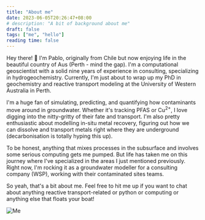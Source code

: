 ```yaml
---
title: "About me"
date: 2023-06-05T20:26:47+08:00
# description: "A bit of background about me"
draft: false
tags: ["me", "hello"]
reading time: false
---
```


Hey there! 👋 I'm Pablo, originally from Chile but now enjoying life in the beautiful country of Aus (Perth - mind the gap). I'm a computational geoscientist with a solid nine years of experience in consulting, specializing in hydrogeochemistry. Currently, I'm just about to wrap up my PhD in geochemistry and reactive transport modeling at the University of Western Australia in Perth.

I'm a huge fan of simulating, predicting, and quantifying how contaminants move around in groundwater. Whether it's tracking PFAS or Cu$^{2+}$, I love digging into the nitty-gritty of their fate and transport. I'm also pretty enthusiastic about modelling in-situ metal recovery, figuring out how we can dissolve and transport metals right where they are underground (decarbonisation is totally hyping this up).

To be honest, anything that mixes processes in the subsurface and involves some serious computing gets me pumped. But life has taken me on this journey where I've specialized in the areas I just mentioned previously. Right now, I'm rocking it as a groundwater modeller for a consulting company (WSP), working with their contaminated sites teams.

So yeah, that's a bit about me. Feel free to hit me up if you want to chat about anything reactive transport-related or python or computing or anything else that floats your boat!

![Me](/me.jpg)